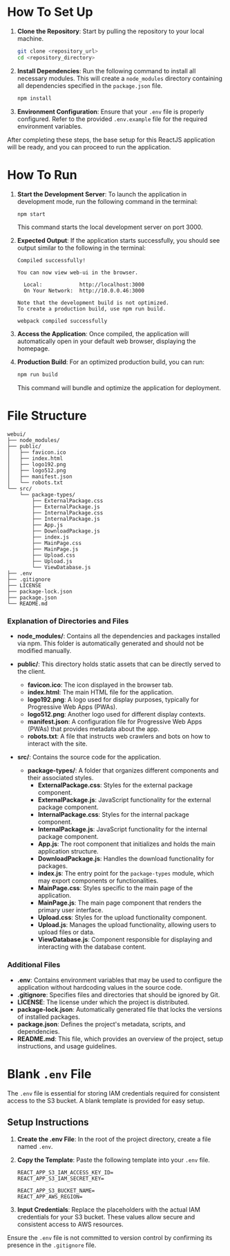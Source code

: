 # How To Set Up

1. **Clone the Repository**: Start by pulling the repository to your local machine.

    ```bash
    git clone <repository_url>
    cd <repository_directory>
    ```

2. **Install Dependencies**: Run the following command to install all necessary modules. This will create a `node_modules` directory containing all dependencies specified in the `package.json` file.

    ```bash
    npm install
    ```

3. **Environment Configuration**: Ensure that your `.env` file is properly configured. Refer to the provided `.env.example` file for the required environment variables.

After completing these steps, the base setup for this ReactJS application will be ready, and you can proceed to run the application.


# How To Run

1. **Start the Development Server**: To launch the application in development mode, run the following command in the terminal:

    ```bash
    npm start
    ```

    This command starts the local development server on port 3000.

2. **Expected Output**: If the application starts successfully, you should see output similar to the following in the terminal:

    ```
    Compiled successfully!

    You can now view web-ui in the browser.

      Local:            http://localhost:3000
      On Your Network:  http://10.0.0.46:3000

    Note that the development build is not optimized.
    To create a production build, use npm run build.

    webpack compiled successfully
    ```

3. **Access the Application**: Once compiled, the application will automatically open in your default web browser, displaying the homepage.

4. **Production Build**: For an optimized production build, you can run:

    ```bash
    npm run build
    ```

    This command will bundle and optimize the application for deployment.


# File Structure
```
webui/
├── node_modules/
├── public/
│   ├── favicon.ico
│   ├── index.html
│   ├── logo192.png
│   ├── logo512.png
│   ├── manifest.json
│   └── robots.txt
└── src/
    └── package-types/
        ├── ExternalPackage.css
        ├── ExternalPackage.js
        ├── InternalPackage.css
        ├── InternalPackage.js
        ├── App.js
        ├── DownloadPackage.js
        ├── index.js
        ├── MainPage.css
        ├── MainPage.js
        ├── Upload.css
        ├── Upload.js
        └── ViewDatabase.js
├── .env
├── .gitignore
├── LICENSE
├── package-lock.json
├── package.json
└── README.md
```

### Explanation of Directories and Files

- **node_modules/**: Contains all the dependencies and packages installed via npm. This folder is automatically generated and should not be modified manually.

- **public/**: This directory holds static assets that can be directly served to the client.
  - **favicon.ico**: The icon displayed in the browser tab.
  - **index.html**: The main HTML file for the application.
  - **logo192.png**: A logo used for display purposes, typically for Progressive Web Apps (PWAs).
  - **logo512.png**: Another logo used for different display contexts.
  - **manifest.json**: A configuration file for Progressive Web Apps (PWAs) that provides metadata about the app.
  - **robots.txt**: A file that instructs web crawlers and bots on how to interact with the site.

- **src/**: Contains the source code for the application.
  - **package-types/**: A folder that organizes different components and their associated styles.
    - **ExternalPackage.css**: Styles for the external package component.
    - **ExternalPackage.js**: JavaScript functionality for the external package component.
    - **InternalPackage.css**: Styles for the internal package component.
    - **InternalPackage.js**: JavaScript functionality for the internal package component.
    - **App.js**: The root component that initializes and holds the main application structure.
    - **DownloadPackage.js**: Handles the download functionality for packages.
    - **index.js**: The entry point for the `package-types` module, which may export components or functionalities.
    - **MainPage.css**: Styles specific to the main page of the application.
    - **MainPage.js**: The main page component that renders the primary user interface.
    - **Upload.css**: Styles for the upload functionality component.
    - **Upload.js**: Manages the upload functionality, allowing users to upload files or data.
    - **ViewDatabase.js**: Component responsible for displaying and interacting with the database content.

### Additional Files
- **.env**: Contains environment variables that may be used to configure the application without hardcoding values in the source code.
- **.gitignore**: Specifies files and directories that should be ignored by Git.
- **LICENSE**: The license under which the project is distributed.
- **package-lock.json**: Automatically generated file that locks the versions of installed packages.
- **package.json**: Defines the project's metadata, scripts, and dependencies.
- **README.md**: This file, which provides an overview of the project, setup instructions, and usage guidelines.

# Blank `.env` File

The `.env` file is essential for storing IAM credentials required for consistent access to the S3 bucket. A blank template is provided for easy setup.

## Setup Instructions

1. **Create the .env File**: In the root of the project directory, create a file named `.env`.

2. **Copy the Template**: Paste the following template into your `.env` file.

    ```
    REACT_APP_S3_IAM_ACCESS_KEY_ID=
    REACT_APP_S3_IAM_SECRET_KEY=

    REACT_APP_S3_BUCKET_NAME=
    REACT_APP_AWS_REGION=
    ```

3. **Input Credentials**: Replace the placeholders with the actual IAM credentials for your S3 bucket. These values allow secure and consistent access to AWS resources.

Ensure the `.env` file is not committed to version control by confirming its presence in the `.gitignore` file.